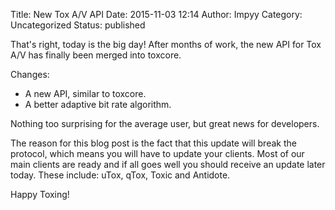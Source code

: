 Title: New Tox A/V API
Date: 2015-11-03 12:14
Author: Impyy
Category: Uncategorized
Status: published

That's right, today is the big day! After months of work, the new API
for Tox A/V has finally been merged into toxcore.

Changes:

-   A new API, similar to toxcore.
-   A better adaptive bit rate algorithm.

Nothing too surprising for the average user, but great news for
developers.

The reason for this blog post is the fact that this update will
break the protocol, which means you will have to update your clients.
Most of our main clients are ready and if all goes well you should
receive an update later today. These include: uTox, qTox, Toxic and
Antidote.

Happy Toxing!

